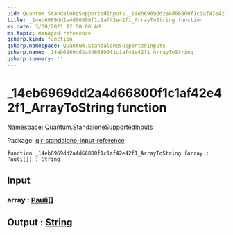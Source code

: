 ```yaml
---
uid: Quantum.StandaloneSupportedInputs._14eb6969dd2a4d66800f1c1af42e42f1_ArrayToString
title: _14eb6969dd2a4d66800f1c1af42e42f1_ArrayToString function
ms.date: 3/30/2021 12:00:00 AM
ms.topic: managed-reference
qsharp.kind: function
qsharp.namespace: Quantum.StandaloneSupportedInputs
qsharp.name: _14eb6969dd2a4d66800f1c1af42e42f1_ArrayToString
qsharp.summary: ''
---
```


# _14eb6969dd2a4d66800f1c1af42e42f1_ArrayToString function

Namespace: [Quantum.StandaloneSupportedInputs](xref:Quantum.StandaloneSupportedInputs)

Package: [qir-standalone-input-reference](https://nuget.org/packages/qir-standalone-input-reference)




```qsharp
function _14eb6969dd2a4d66800f1c1af42e42f1_ArrayToString (array : Pauli[]) : String
```


## Input

### array : [Pauli](xref:microsoft.quantum.lang-ref.pauli)[]





## Output : [String](xref:microsoft.quantum.lang-ref.string)

